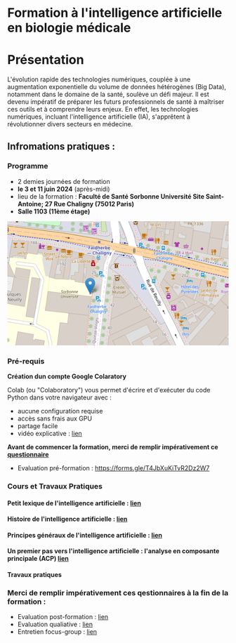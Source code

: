 # Formation à l'intelligence artificielle en biologie médicale

# Présentation
L'évolution rapide des technologies numériques, couplée à une augmentation exponentielle du volume de données hétérogènes (Big Data), notamment dans le domaine de la santé, soulève un défi majeur. Il est devenu impératif de préparer les futurs professionnels de santé à maîtriser ces outils et à comprendre leurs enjeux. En effet, les technologies numériques, incluant l'intelligence artificielle (IA), s'apprêtent à révolutionner divers secteurs en médecine.

## Infromations pratiques :

### Programme
- 2 demies journées de formation 
- **le 3 et 11 juin 2024** (après-midi)
- lieu de la formation : **Faculté de Santé Sorbonne Université Site Saint-Antoine; 27 Rue Chaligny (75012 Paris)**
- **Salle 1103 (11ème étage)**
<p align="center">
  <img src="Images/LieuSU.png">
</p>


### Pré-requis
**Création dun compte Google Colaratory**

 Colab (ou "Colaboratory") vous permet d'écrire et d'exécuter du code Python dans votre navigateur avec :

- aucune configuration requise
- accès sans frais aux GPU
- partage facile
- vidéo explicative : [lien](https://www.youtube.com/watch?v=inN8seMm7UI)

**Avant de commencer la formation, merci de remplir impérativement ce [questionnaire](https://forms.gle/T4JbXuKiTvR2Dz2W7)**
- Evaluation pré-formation : https://forms.gle/T4JbXuKiTvR2Dz2W7

### Cours et Travaux Pratiques

#### Petit lexique de l'intelligence artificielle : [lien](Cours/LexiqueIA.md)

#### Histoire de l'intelligence artificielle : [lien](Cours/HistoireIA.md)

#### Principes généraux de l'intelligence artificielle : [lien](Cours/PGIA.md)

#### Un premier pas vers l'intelligence artificielle : l'analyse en composante principale (ACP) [lien](Cours/HistoireIA.md)

#### Travaux pratiques

### Merci de remplir impérativement ces qestionnaires à la fin de la formation :
- Evaluation post-formation : [lien](https://forms.gle/BMfgQwdiQMFd1XJZ8)
- Evaluation qualiative : [lien](https://forms.gle/7t5U6ZEfNQ8B6Ax7A)
- Entretien focus-group : [lien](https://forms.gle/EfqNN5AKpHWHXUgZ7)
